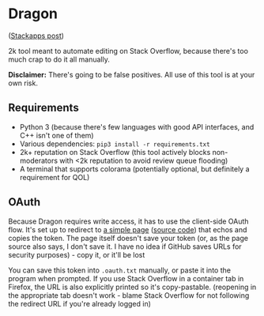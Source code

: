 # Dragon

([Stackapps post](https://stackapps.com/q/8940/69829))

2k tool meant to automate editing on Stack Overflow, because there's too much crap to do it all manually.

**Disclaimer:** There's going to be false positives. All use of this tool is at your own risk.

## Requirements
* Python 3 (because there's few languages with good API interfaces, and C++ isn't one of them)
* Various dependencies: `pip3 install -r requirements.txt`
* 2k+ reputation on Stack Overflow (this tool actively blocks non-moderators with &lt;2k reputation to avoid review queue flooding)
* A terminal that supports colorama (potentially optional, but definitely a requirement for QOL)

## OAuth

Because Dragon requires write access, it has to use the client-side OAuth flow. It's set up to redirect to [a simple page](https://lunarwatcher.github.io/Dragon/token_echo.html) ([source code](https://github.com/LunarWatcher/Dragon/blob/master/docs/token_echo.html)) that echos and copies the token. The page itself doesn't save your token (or, as the page source also says, I don't save it. I have no idea if GitHub saves URLs for security purposes) - copy it, or it'll be lost

You can save this token into `.oauth.txt` manually, or paste it into the program when prompted. If you use Stack Overflow in a container tab in Firefox, the URL is also explicitly printed so it's copy-pastable. (reopening in the appropriate tab doesn't work - blame Stack Overflow for not following the redirect URL if you're already logged in)
